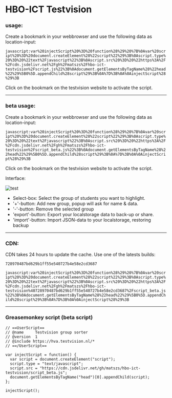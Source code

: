 # HBO-ICT Testvision

### usage:

Create a bookmark in your webbrowser and use the following data as location-input:

```javascript:var%20injectScript%20%3D%20function%28%29%20%7B%0Avar%20script%20%3D%20document.createElement%28%22script%22%29%3B%0Ascript.type%20%3D%20%22text%2Fjavascript%22%3B%0Ascript.src%20%3D%20%22https%3A%2F%2Fcdn.jsdelivr.net%2Fgh%2Fmatszs%2Fhbo-ict-testvision%2Fscript.js%22%3B%0Adocument.getElementsByTagName%28%22head%22%29%5B0%5D.appendChild%28script%29%3B%0A%7D%3B%0A%0AinjectScript%28%29%3B```

Click on the bookmark on the testvision website to activate the script.

---

### beta usage:

Create a bookmark in your webbrowser and use the following data as location-input:

```javascript:var%20injectScript%20%3D%20function%28%29%20%7B%0Avar%20script%20%3D%20document.createElement%28%22script%22%29%3B%0Ascript.type%20%3D%20%22text%2Fjavascript%22%3B%0Ascript.src%20%3D%20%22https%3A%2F%2Fcdn.jsdelivr.net%2Fgh%2Fmatszs%2Fhbo-ict-testvision%2Fscript_beta.js%22%3B%0Adocument.getElementsByTagName%28%22head%22%29%5B0%5D.appendChild%28script%29%3B%0A%7D%3B%0A%0AinjectScript%28%29%3B```

Click on the bookmark on the testvision website to activate the script.

Interface:

![test](https://i.imgur.com/k9qzjU8.png)

- Select-box: Select the group of students you want to highlight.
- '+'-button: Add new group, popup will ask for name & data.
- '-'-button: Remove the selected group
- 'export'-button: Export your localstorage data to back-up or share.
- 'import'-button: Import JSON-data to your localstorage, restoring backup


---

### CDN:

CDN takes 24 hours to update the cache.
Use one of the latests builds:

```728970487bd629b1ff55e540727b4e58e2cd3687```

```javascript:var%20injectScript%20%3D%20function%28%29%20%7B%0Avar%20script%20%3D%20document.createElement%28%22script%22%29%3B%0Ascript.type%20%3D%20%22text%2Fjavascript%22%3B%0Ascript.src%20%3D%20%22https%3A%2F%2Fcdn.jsdelivr.net%2Fgh%2Fmatszs%2Fhbo-ict-testvision%40728970487bd629b1ff55e540727b4e58e2cd3687%2Fscript_beta.js%22%3B%0Adocument.getElementsByTagName%28%22head%22%29%5B0%5D.appendChild%28script%29%3B%0A%7D%3B%0A%0AinjectScript%28%29%3B```

---

### Greasemonkey script (beta script)
```
// ==UserScript==
// @name     Testvision group sorter
// @version  1
// @include https://hva.testvision.nl/*
// ==/UserScript==

var injectScript = function() {
  var script = document.createElement("script");
  script.type = "text/javascript";
  script.src = "https://cdn.jsdelivr.net/gh/matszs/hbo-ict-testvision/script_beta.js";
  document.getElementsByTagName("head")[0].appendChild(script);
};

injectScript();
```
